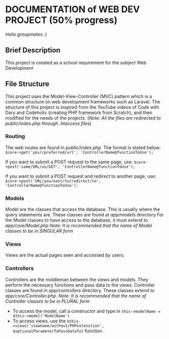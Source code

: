 # DOCUMENTATION of WEB DEV PROJECT  (50% progress)
*Hello groupmates :)*

## Brief Description
This project is created as a school requirement for the subject Web Development

## File Structure
This project uses the Model-View-Controller (MVC) pattern which is a common structure on web development frameworks such as Laravel. The structure of this project is inspired from the YouTube videos of Code with Dary and Codeholic (creating PHP framework from Scratch), and then modified for the needs of the projects. (*Note: All the files are redirected to public/index.php through .htaccess files*)

### Routing
The web routes are found in *public/index.php*. The format is stated below:
`$core->get('your/preferred/url', 'ControllerName@functionToUse');`

If you want to submit a POST request to the same page, use:
`$core->post('same/URL/as/GET', 'ControllerName@functionToUse');`

If you want to submit a POST request and redirect to another page, use:
`$core->post('URL/you/want/to/redirect/to', 'ControllerName@functionToUse');`

### Models
Model are the classes that access the database. This is usually where the query statements are. These classes are found at *app/models* directory For the Model classes to have access to the database, it must extend to *app/core/Model.php*
*Note: It is recommended that the name of Model classes to be in SINGULAR form*

### Views
Views are the actual pages seen and accessed by users.

### Controllers
Controllers are the middleman between the views and models. They perform the necessary functions and pass data to the views. Controller classes are found in *app/controllers* directory. These classes extend to *app/core/Controller.php*.
*Note: It is recommended that the name of Controller classes to be in PLURAL form*

- To access the model, call a constructor and type in `this->modelName = $this->model('ModelName')`
- To access views, use the `$this->views('viewname/without/PHPextenstion', $optionalParameterToPassDataTo)` function.

